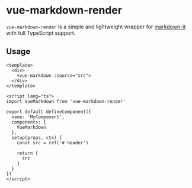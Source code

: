 # vue-markdown-render

`vue-markdown-render` is a simple and lightweight wrapper for [markdown-it](https://markdown-it.github.io/) with full TypeScript support.

## Usage

```vue
<template>
  <div>
    <vue-markdown :source="src">
  </div>
</template>

<script lang="ts">
import VueMarkdown from 'vue-markdown-render'

export default defineComponent({
  name: 'MyComponent',
  components: {
    VueMarkdown
  },
  setup(props, ctx) {
    const src = ref('# header')

    return {
      src
    }
  }
})
</script>
```
